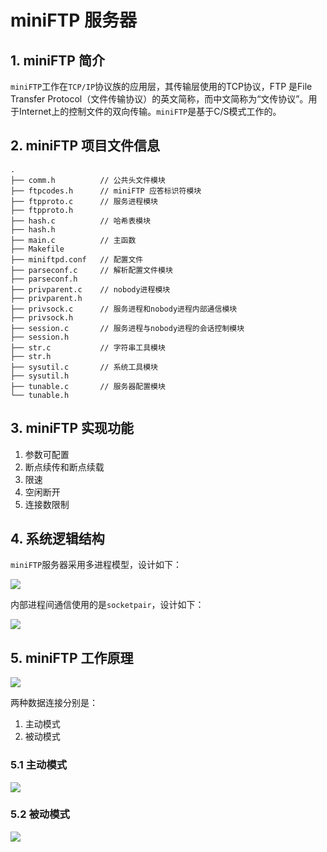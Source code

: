# miniFTP 服务器

## 1. miniFTP 简介

`miniFTP`工作在`TCP/IP`协议族的应用层，其传输层使用的TCP协议，FTP 是File Transfer Protocol（文件传输协议）的英文简称，而中文简称为“文传协议”。用于Internet上的控制文件的双向传输。`miniFTP`是基于C/S模式工作的。

## 2. miniFTP 项目文件信息
```
.
├── comm.h		    // 公共头文件模块
├── ftpcodes.h		// miniFTP 应答标识符模块
├── ftpproto.c		// 服务进程模块
├── ftpproto.h
├── hash.c			// 哈希表模块
├── hash.h
├── main.c			// 主函数
├── Makefile
├── miniftpd.conf	// 配置文件
├── parseconf.c		// 解析配置文件模块
├── parseconf.h
├── privparent.c	// nobody进程模块
├── privparent.h
├── privsock.c		// 服务进程和nobody进程内部通信模块
├── privsock.h
├── session.c		// 服务进程与nobody进程的会话控制模块
├── session.h
├── str.c			// 字符串工具模块
├── str.h
├── sysutil.c	    // 系统工具模块
├── sysutil.h
├── tunable.c	    // 服务器配置模块
└── tunable.h
```
## 3. miniFTP 实现功能

1. 参数可配置
2. 断点续传和断点续载
3. 限速
4. 空闲断开
5. 连接数限制

## 4. 系统逻辑结构

`miniFTP`服务器采用多进程模型，设计如下：

![](https://ooo.0o0.ooo/2017/06/26/59507fcc411af.png)


内部进程间通信使用的是`socketpair`，设计如下：

![](https://ooo.0o0.ooo/2017/06/26/59507fcc3332c.png)

## 5. miniFTP 工作原理

![](https://ooo.0o0.ooo/2017/06/26/59507fcc58d5e.png)


两种数据连接分别是：

1. 主动模式
2. 被动模式

### 5.1 主动模式

![](https://ooo.0o0.ooo/2017/06/26/59507fcc47853.png)

### 5.2 被动模式

![](https://ooo.0o0.ooo/2017/06/26/59507fcc319e1.png)

